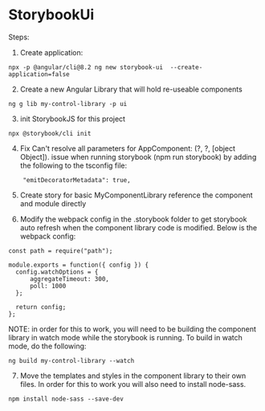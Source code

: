 # StorybookUi

Steps:

1. Create application: 
```
npx -p @angular/cli@8.2 ng new storybook-ui  --create-application=false
```

2. Create a new Angular Library that will hold re-useable components
```
ng g lib my-control-library -p ui
```

3. init StorybookJS for this project
```
npx @storybook/cli init
```

4. Fix Can't resolve all parameters for AppComponent: (?, ?, [object Object]). issue when running storybook (npm run storybook) by adding the following to the tsconfig file:
```
    "emitDecoratorMetadata": true,
```

5. Create story for basic MyComponentLibrary reference the component and module directly 

6. Modify the webpack config in the .storybook folder to get storybook auto refresh when the component library code is modified.  Below is the webpack config:
```
const path = require("path");

module.exports = function({ config }) {
  config.watchOptions = {
      aggregateTimeout: 300,
      poll: 1000
  };

  return config;
};
```
NOTE: in order for this to work, you will need to be building the component library in watch mode while the storybook is running.  To build in watch mode, do the following:
```
ng build my-control-library --watch
```

7. Move the templates and styles in the component library to their own files.  In order for this to work you will also need to install node-sass.
```
npm install node-sass --save-dev
```
